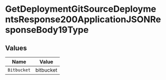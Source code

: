 # GetDeploymentGitSourceDeploymentsResponse200ApplicationJSONResponseBody19Type


## Values

| Name        | Value       |
| ----------- | ----------- |
| `Bitbucket` | bitbucket   |